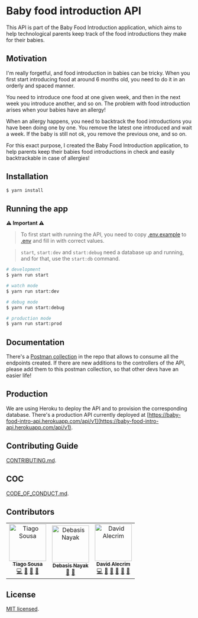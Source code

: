 # Baby food introduction API

This API is part of the Baby Food Introduction application, which aims to help technological parents keep track of the food introductions they make for their babies.

## Motivation
I'm really forgetful, and food introduction in babies can be tricky.
When you first start introducing food at around 6 months old, you need to do it in an orderly and spaced manner.

You need to introduce one food at one given week, and then in the next week you introduce another, and so on. The problem with food introduction arises when your babies have an allergy!

When an allergy happens, you need to backtrack the food introductions you have been doing one by one.
You remove the latest one introduced and wait a week. If the baby is still not ok, you remove the previous one, and so on.

For this exact purpose, I created the Baby Food Introduction application, to help parents keep their babies food introductions in check and easily backtrackable in case of allergies!

## Installation

```bash
$ yarn install
```

## Running the app

**⚠️ Important ⚠️**

> To first start with running the API, you need to copy
> [.env.example](.env.example) to [.env](.env.docker-compose) and fill in with correct values.

> `start`, `start:dev` and `start:debug` need a database up and running, and for that, use the `start:db` command.

```bash
# development
$ yarn run start

# watch mode
$ yarn run start:dev

# debug mode
$ yarn run start:debug 

# production mode
$ yarn run start:prod
```

## Documentation

There's a [Postman collection](postman_collection.json) in the repo that allows to consume all the endpoints created.
If there are new additions to the controllers of the API, please add them to this postman collection, so that other devs have an easier life!

## Production

We are using Heroku to deploy the API and to provision the corresponding database.
There's a production API currently deployed at [https://baby-food-intro-api.herokuapp.com/api/v1](https://baby-food-intro-api.herokuapp.com/api/v1).

## Contributing Guide

[CONTRIBUTING.md](CONTRIBUTING.md).

## COC

[CODE_OF_CONDUCT.md](CODE_OF_CONDUCT.md).

## Contributors

<!-- ALL-CONTRIBUTORS-LIST:START - Do not remove or modify this section -->
<!-- prettier-ignore-start -->
<!-- markdownlint-disable -->
<table>
  <tbody>
    <tr>
      <td align="center"><a href="https://tiagomichaelsousa.dev"><img src="https://avatars.githubusercontent.com/u/28356381?v=4?s=100" width="100px;" alt="Tiago Sousa"/><br /><sub><b>Tiago Sousa</b></sub></a><br /><a href="https://github.com/comoser/baby-food-intro-api/commits?author=tiagomichaelsousa" title="Code">💻</a> <a href="https://github.com/comoser/baby-food-intro-api/commits?author=tiagomichaelsousa" title="Documentation">📖</a> <a href="#ideas-tiagomichaelsousa" title="Ideas, Planning, & Feedback">🤔</a> <a href="#tool-tiagomichaelsousa" title="Tools">🔧</a></td>
      <td align="center"><a href="https://github.com/dNhunter3107"><img src="https://avatars.githubusercontent.com/u/91651461?v=4?s=100" width="100px;" alt="Debasis Nayak"/><br /><sub><b>Debasis Nayak</b></sub></a><br /><a href="https://github.com/comoser/baby-food-intro-api/commits?author=dNhunter3107" title="Documentation">📖</a> <a href="#tool-dNhunter3107" title="Tools">🔧</a></td>
      <td align="center"><a href="https://github.com/comoser"><img src="https://avatars.githubusercontent.com/u/5495320?v=4?s=100" width="100px;" alt="David Alecrim"/><br /><sub><b>David Alecrim</b></sub></a><br /><a href="https://github.com/comoser/baby-food-intro-api/commits?author=comoser" title="Code">💻</a> <a href="https://github.com/comoser/baby-food-intro-api/commits?author=comoser" title="Documentation">📖</a> <a href="#ideas-comoser" title="Ideas, Planning, & Feedback">🤔</a> <a href="#maintenance-comoser" title="Maintenance">🚧</a> <a href="https://github.com/comoser/baby-food-intro-api/pulls?q=is%3Apr+reviewed-by%3Acomoser" title="Reviewed Pull Requests">👀</a> <a href="#tool-comoser" title="Tools">🔧</a></td>
    </tr>
  </tbody>
</table>

<!-- markdownlint-restore -->
<!-- prettier-ignore-end -->

<!-- ALL-CONTRIBUTORS-LIST:END -->

## License

[MIT licensed](LICENSE).
